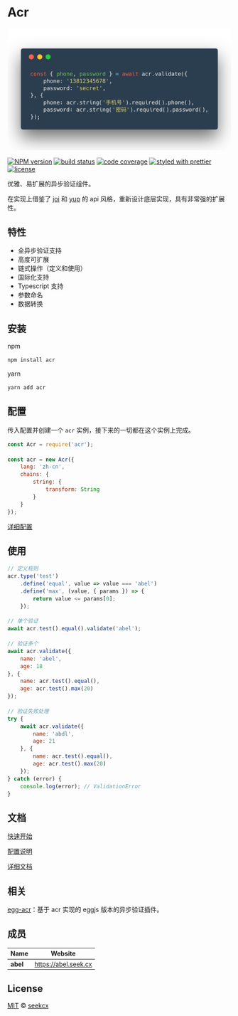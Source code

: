 # Acr

![Screenshot](https://raw.githubusercontent.com/seekcx/acr/master/screenshot.png)

[![NPM version](https://img.shields.io/npm/v/acr.svg?style=flat-square)](https://npmjs.org/package/acr)
[![build status](https://img.shields.io/travis/seekcx/acr.svg?style=flat-square)](https://travis-ci.org/seekcx/acr)
[![code coverage](https://img.shields.io/codecov/c/github/seekcx/acr.svg?style=flat-square)](https://codecov.io/gh/seekcx/acr)
[![styled with prettier](https://img.shields.io/badge/styled_with-prettier-ff69b4.svg?style=flat-square)](https://github.com/prettier/prettier)
[![license](https://img.shields.io/github/license/seekcx/acr.svg?style=flat-square)](LICENSE)

优雅、易扩展的异步验证组件。

在实现上借鉴了 [joi](https://github.com/hapijs/joi) 和 [yup](https://github.com/jquense/yup) 的 api 风格，重新设计底层实现，具有非常强的扩展性。

## 特性

-   全异步验证支持
-   高度可扩展
-   链式操作（定义和使用）
-   国际化支持
-   Typescript 支持
-   参数命名
-   数据转换

## 安装

npm

```sh
npm install acr
```

yarn

```sh
yarn add acr
```

## 配置

传入配置并创建一个 `acr` 实例，接下来的一切都在这个实例上完成。

```js
const Acr = require('acr');

const acr = new Acr({
    lang: 'zh-cn',
    chains: {
        string: {
            transform: String
        }
    }
});
```

[详细配置](https://seek.gitbook.io/acr/config)

## 使用

```js
// 定义规则
acr.type('test')
    .define('equal', value => value === 'abel')
    .define('max', (value, { params }) => {
        return value <= params[0];
    });

// 单个验证
await acr.test().equal().validate('abel');

// 验证多个
await acr.validate({
    name: 'abel',
    age: 18
}, {
    name: acr.test().equal(),
    age: acr.test().max(20)
});

// 验证失败处理
try {
    await acr.validate({
        name: 'abdl',
        age: 21
    }, {
        name: acr.test().equal(),
        age: acr.test().max(20)
    });
} catch (error) {
    console.log(error); // ValidationError
}
```

## 文档

[快速开始](https://seek.gitbook.io/acr/quick-start)

[配置说明](https://seek.gitbook.io/acr/config)

[详细文档](https://seek.gitbook.io/acr)

## 相关

[egg-acr](https://github.com/seekcx/egg-acr)：基于 acr 实现的 eggjs 版本的异步验证插件。

## 成员

| Name     | Website                |
| -------- | ---------------------- |
| **abel** | <https://abel.seek.cx> |

## License

[MIT](LICENSE) © [seekcx](https://abel.seek.cx)
